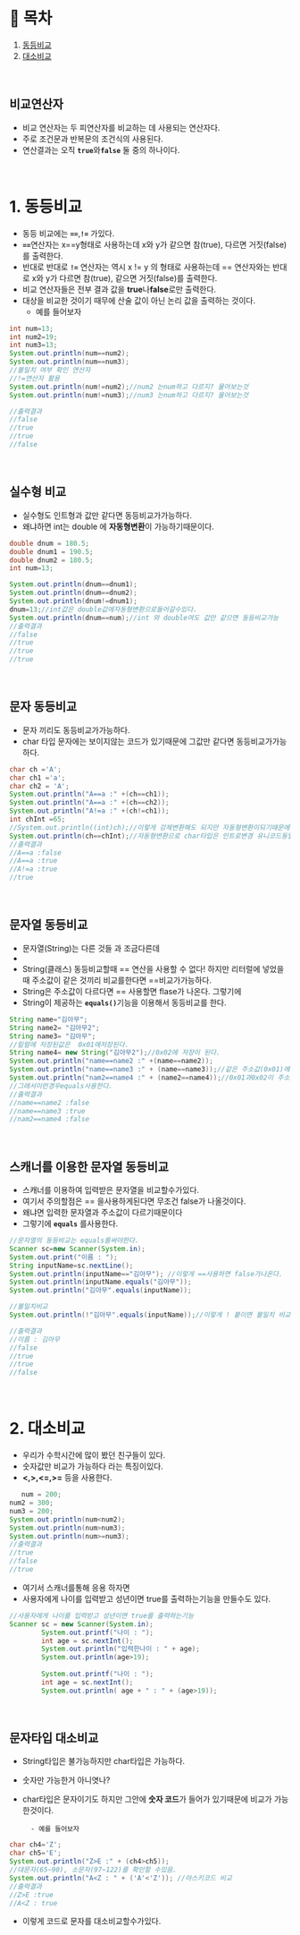 # 🔖 목차

1. [동등비교](#1-동등비교)<br/>
2. [대소비교](#2-대소비교)<br/>


<br/>

## 비교연산자
- 비교 연산자는 두 피연산자를 비교하는 데 사용되는 연산자다.
- 주로 조건문과 반복문의 조건식의 사용된다.
- 연산결과는 오직 <code><strong>true</code></strong>와<code><strong>false</code></strong> 둘 중의 하나이다.


<br/>

# 1. 동등비교
- 동등 비교에는 <code><strong>==</code></strong>,<code><strong>!=</code></strong> 가있다.
- <code><strong>==</code></strong>연산자는  x==y형태로 사용하는데 x와 y가 같으면 참(true), 다르면 거짓(false)를 출력한다.
- 반대로 반대로 <code><strong>!=</code></strong> 연산자는 역시 x != y 의 형태로 사용하는데 == 연산자와는 반대로 x와 y가 다르면 참(true), 같으면 거짓(false)를 출력한다.
- 비교 연산자들은 전부 결과 값을 **true**나**false**로만 출력한다.
- 대상을 비교한 것이기 때무에 산술 값이 아닌 논리 값을 출력하는 것이다.
    - 예를 들어보자

```java
int num=13;
int num2=19;
int num3=13;
System.out.println(num==num2);
System.out.println(num==num3);
//불일치 여부 확인 연산자
//!=연산자 활용
System.out.println(num!=num2);//num2 는num하고 다르지? 물어보는것
System.out.println(num!=num3);//num3 는num하고 다르지? 물어보는것

//출력결과
//false
//true
//true
//false
```
<br/>

## 실수형 비교
- 실수형도 인트형과 값만 같다면 동등비교가가능하다.
- 왜냐하면 int는 double 에 **자동형변환**이 가능하기때문이다.

```java
double dnum = 180.5;
double dnum1 = 190.5;
double dnum2 = 180.5;
int num=13;

System.out.println(dnum==dnum1);
System.out.println(dnum==dnum2);
System.out.println(dnum!=dnum1);
dnum=13;//int값은 double값에자동형변환으로들어갈수있다.
System.out.println(dnum==num);//int 와 double여도 값만 같으면 동등비교가능
//출력결과
//false
//true
//true
//true
```
<br/>

## 문자 동등비교
- 문자 끼리도 동등비교가가능하다.
- char 타입 문자에는 보이지않는 코드가 있기때문에 그값만 같다면 동등비교가가능하다.

```java
char ch ='A';
char ch1 ='a';
char ch2 = 'A';
System.out.println("A==a :" +(ch==ch1));
System.out.println("A==a :" +(ch==ch2));
System.out.println("A!=a :" +(ch!=ch1));
int chInt =65;
//System.out.println((int)ch);//이렇게 강제변환해도 되지만 자동형변환이되기때문에 굳이 할필요가없다.
System.out.println(ch==chInt);//자동형변환으로 char타입은 인트로변경 유니코드동일
//출력결과
//A==a :false
//A==a :true
//A!=a :true
//true
```
<br/>

## 문자열 동등비교
- 문자열(String)는 다른 것들 과 조금다른데
- 
- String(클래스) 동등비교할때 == 연산을 사용할 수 없다! 하지만 리터럴에 넣었을때 주소값이 같은 것끼리 비교를한다면
==비교가가능하다.
- String은 주소값이 다르다면 == 사용할면 flase가 나온다. 그렇기에
- String이 제공하는 <code><strong>equals()</code></strong>기능을 이용해서 동등비교를 한다.

```java
String name="김아무";
String name2= "김아무2";
String name3= "김아무";
//맅럴에 저장된값은  0x01에저장된다.
String name4= new String("김아무2");//0x02에 저장이 된다. 
System.out.println("name==name2 :" +(name==name2));
System.out.println("name==name3 :" + (name==name3));//같은 주소값(0x01)에 있는것들 끼리 동등비교를 ==비교가능하다.
System.out.println("nam2==name4 :" + (name2==name4));//0x01과0x02이 주소값이 다르기때문에 == 사용하더라고 다르다고나온다.
//그래서이런경우equals사용한다.
//출력결과
//name==name2 :false
//name==name3 :true
//nam2==name4 :false
```
<br/>


## 스캐너를 이용한 문자열 동등비교
- 스캐너를 이용하여 입력받은 문자열을 비교할수가있다.
- 여기서 주의할점은 == 을사용하게된다면 무조건 false가 나올것이다.
- 왜냐면 입력한 문자열과 주소값이 다르기때문이다
- 그렇기에 <code><strong>equals</code></strong> 를사용한다.

```java
//문자열의 동등비교는 equals를써야한다. 
Scanner sc=new Scanner(System.in);
System.out.print("이름 : ");
String inputName=sc.nextLine();
System.out.println(inputName=="김아무"); //이렇게 ==사용하면 false가나온다.
System.out.println(inputName.equals("김아무"));
System.out.println("김아무".equals(inputName));

//불일치비교
System.out.println(!"김아무".equals(inputName));//이렇게 ! 붙이면 불일치 비교이다.

//출력결과
//이름 : 김아무
//false
//true
//true
//false
```

<br/>

# 2. 대소비교

- 우리가 수학시간에 많이 봤던 친구들이 있다.
- 숫자값만 비교가 가능하다 라는 특징이있다.
- **<,>,<=,>=** 등을 사용한다.


```java
   num = 200;
num2 = 300;
num3 = 200;
System.out.println(num<num2);
System.out.println(num>num3);
System.out.println(num>=num3);
//출력결과
//true
//false
//true
```

- 여기서 스캐너를통해 응용 하자면
- 사용자에게 나이를 입력받고 성년이면 true를 출력하는기능을 만들수도 있다.

```java
//사용자에게 나이를 입력받고 성년이면 true를 출력하는기능
Scanner sc = new Scanner(System.in);
        System.out.printf("나이 : ");
		int age = sc.nextInt();
		System.out.println("입력한나이 : " + age);
		System.out.println(age>19);
		
		System.out.printf("나이 : ");
		int age = sc.nextInt();
		System.out.println( age + " : " + (age>19));
```


    
<br/>

## 문자타입 대소비교

- String타입은 불가능하지만 char타입은 가능하다.
- 숫자만 가능한거 아니엿나?
- char타입은 문자이기도 하지만 그안에 **숫자 코드**가 들어가 있기때문에 비교가 가능한것이다.

        - 예를 들어보자

```java
char ch4='Z';
char ch5='E';
System.out.println("Z>E :" + (ch4>ch5));
//대문자(65~90), 소문자(97~122)를 확인할 수있음.
System.out.println("A<Z : " + ('A'<'Z')); //아스키코드 비교
//출력결과
//Z>E :true
//A<Z : true
```
- 이렇게 코드로 문자를 대소비교할수가있다.

<br/>


    
    

    
   
    
    
    





